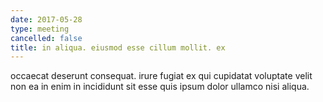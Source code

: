 ```yaml
---
date: 2017-05-28
type: meeting
cancelled: false
title: in aliqua. eiusmod esse cillum mollit. ex
---
```

occaecat deserunt consequat. irure fugiat ex qui cupidatat voluptate velit non ea in enim in incididunt sit esse quis ipsum dolor ullamco nisi aliqua.